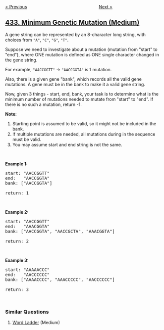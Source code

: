 <!--|This file generated by command(leetcode description); DO NOT EDIT.    |-->
<!--+----------------------------------------------------------------------+-->
<!--|@author    openset <openset.wang@gmail.com>                           |-->
<!--|@link      https://github.com/openset                                 |-->
<!--|@home      https://github.com/tonymontaro/leetcode-hints                        |-->
<!--+----------------------------------------------------------------------+-->

[< Previous](https://github.com/tonymontaro/leetcode-hints/tree/master/problems/all-oone-data-structure "All O`one Data Structure")
　　　　　　　　　　　　　　　　
[Next >](https://github.com/tonymontaro/leetcode-hints/tree/master/problems/number-of-segments-in-a-string "Number of Segments in a String")

## [433. Minimum Genetic Mutation (Medium)](https://leetcode.com/problems/minimum-genetic-mutation "最小基因变化")

<p>A gene string can be represented by an 8-character long string, with choices from <code>&quot;A&quot;</code>, <code>&quot;C&quot;</code>, <code>&quot;G&quot;</code>, <code>&quot;T&quot;</code>.</p>

<p>Suppose we need to investigate about a mutation (mutation from &quot;start&quot; to &quot;end&quot;), where ONE mutation is defined as ONE single character changed in the gene string.</p>

<p>For example, <code>&quot;AACCGGTT&quot;</code> -&gt; <code>&quot;AACCGGTA&quot;</code> is 1 mutation.</p>

<p>Also, there is a given gene &quot;bank&quot;, which records all the valid gene mutations. A gene must be in the bank to make it a valid gene string.</p>

<p>Now, given 3 things - start, end, bank, your task is to determine what is the minimum number of mutations needed to mutate from &quot;start&quot; to &quot;end&quot;. If there is no such a mutation, return -1.</p>

<p><b>Note:</b></p>

<ol>
	<li>Starting point is assumed to be valid, so it might not be included in the bank.</li>
	<li>If multiple mutations are needed, all mutations during in the sequence must be valid.</li>
	<li>You may assume start and end string is not the same.</li>
</ol>

<p>&nbsp;</p>

<p><b>Example 1:</b></p>

<pre>
start: &quot;AACCGGTT&quot;
end:   &quot;AACCGGTA&quot;
bank: [&quot;AACCGGTA&quot;]

return: 1
</pre>

<p>&nbsp;</p>

<p><b>Example 2:</b></p>

<pre>
start: &quot;AACCGGTT&quot;
end:   &quot;AAACGGTA&quot;
bank: [&quot;AACCGGTA&quot;, &quot;AACCGCTA&quot;, &quot;AAACGGTA&quot;]

return: 2
</pre>

<p>&nbsp;</p>

<p><b>Example 3:</b></p>

<pre>
start: &quot;AAAAACCC&quot;
end:   &quot;AACCCCCC&quot;
bank: [&quot;AAAACCCC&quot;, &quot;AAACCCCC&quot;, &quot;AACCCCCC&quot;]

return: 3
</pre>

<p>&nbsp;</p>

### Similar Questions
  1. [Word Ladder](https://github.com/tonymontaro/leetcode-hints/tree/master/problems/word-ladder) (Medium)

